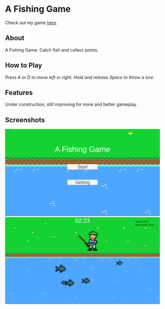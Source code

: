 # A Fishing Game
Check out my game [here](https://thepactan.github.io/AFishingGame/).

## About
A Fishing Game. Catch fish and collect points.

## How to Play
*Press A or D to move left or right.*
*Hold and release Space to throw a lure.*

## Features
Under construction, still improving for more and better gameplay.

## Screenshots
![Screenshot 1](assets/screenshots/Screenshot_1.png)
![Screenshot 2](assets/screenshots/Screenshot_2.png)

